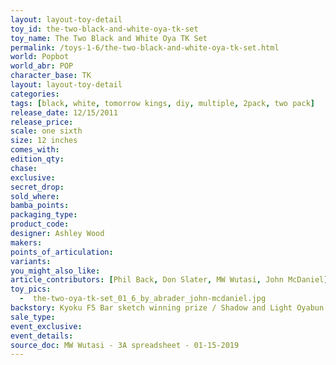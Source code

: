 ```yaml
---
layout: layout-toy-detail 
toy_id: the-two-black-and-white-oya-tk-set
toy_name: The Two Black and White Oya TK Set
permalink: /toys-1-6/the-two-black-and-white-oya-tk-set.html
world: Popbot
world_abr: POP
character_base: TK
layout: layout-toy-detail
categories: 
tags: [black, white, tomorrow kings, diy, multiple, 2pack, two pack]
release_date: 12/15/2011
release_price: 
scale: one sixth
size: 12 inches
comes_with: 
edition_qty: 
chase: 
exclusive: 
secret_drop: 
sold_where: 
bamba_points: 
packaging_type: 
product_code:
designer: Ashley Wood
makers: 
points_of_articulation: 
variants: 
you_might_also_like: 
article_contributors: [Phil Back, Don Slater, MW Wutasi, John McDaniel]
toy_pics: 
  -  the-two-oya-tk-set_01_6_by_abrader_john-mcdaniel.jpg
backstory: Kyoku F5 Bar sketch winning prize / Shadow and Light Oyabun / Oya Police
sale_type: 
event_exclusive: 
event_details: 
source_doc: MW Wutasi - 3A spreadsheet - 01-15-2019
---
```

 